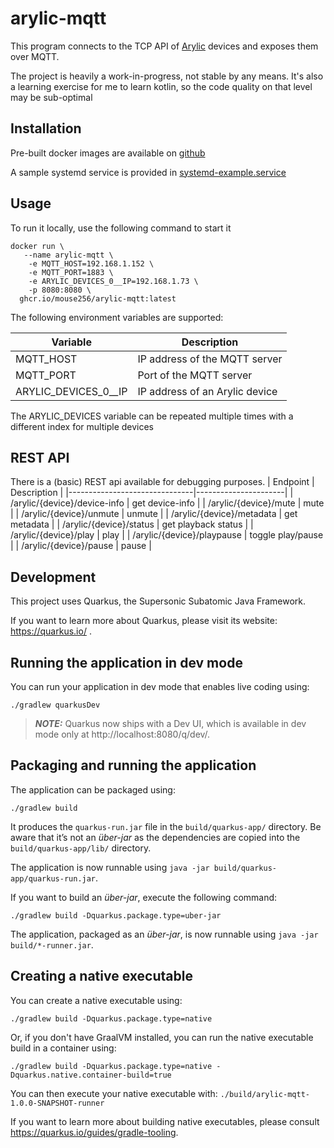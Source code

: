 # arylic-mqtt

This program connects to the TCP API of [Arylic](https://www.arylic.com) devices and exposes them over MQTT.

The project is heavily a work-in-progress, not stable by any means.
It's also a learning exercise for me to learn kotlin, so the code quality on that
level may be sub-optimal

## Installation
Pre-built docker images are available on [github](https://github.com/mouse256/arylic-mqtt/pkgs/container/arylic-mqtt)

A sample systemd service is provided in [systemd-example.service](src/main/docker/systemd-example.service)

## Usage
To run it locally, use the following command to start it
```
docker run \
   --name arylic-mqtt \
	-e MQTT_HOST=192.168.1.152 \
	-e MQTT_PORT=1883 \
	-e ARYLIC_DEVICES_0__IP=192.168.1.73 \
	-p 8080:8080 \
  ghcr.io/mouse256/arylic-mqtt:latest
```
The following environment variables are supported:

| Variable               | Description                     |
|------------------------|---------------------------------|
| MQTT_HOST              | IP address of the MQTT server   |
| MQTT_PORT              | Port of the MQTT server         | 
| ARYLIC_DEVICES_0__IP   | IP address of an Arylic device  |

The ARYLIC_DEVICES variable can be repeated multiple times with a different index for multiple devices

## REST API
There is a (basic) REST api available for debugging purposes.
| Endpoint                      | Description          |
|-------------------------------|----------------------|
| /arylic/{device}/device-info  | get device-info      |
| /arylic/{device}/mute         | mute                 |
| /arylic/{device}/unmute       | unmute               |
| /arylic/{device}/metadata     | get metadata         |
| /arylic/{device}/status       | get playback status  |
| /arylic/{device}/play         | play                 |
| /arylic/{device}/playpause    | toggle play/pause    |
| /arylic/{device}/pause        | pause                |


## Development

This project uses Quarkus, the Supersonic Subatomic Java Framework.

If you want to learn more about Quarkus, please visit its website: https://quarkus.io/ .

## Running the application in dev mode

You can run your application in dev mode that enables live coding using:
```shell script
./gradlew quarkusDev
```

> **_NOTE:_**  Quarkus now ships with a Dev UI, which is available in dev mode only at http://localhost:8080/q/dev/.

## Packaging and running the application

The application can be packaged using:
```shell script
./gradlew build
```
It produces the `quarkus-run.jar` file in the `build/quarkus-app/` directory.
Be aware that it’s not an _über-jar_ as the dependencies are copied into the `build/quarkus-app/lib/` directory.

The application is now runnable using `java -jar build/quarkus-app/quarkus-run.jar`.

If you want to build an _über-jar_, execute the following command:
```shell script
./gradlew build -Dquarkus.package.type=uber-jar
```

The application, packaged as an _über-jar_, is now runnable using `java -jar build/*-runner.jar`.

## Creating a native executable

You can create a native executable using: 
```shell script
./gradlew build -Dquarkus.package.type=native
```

Or, if you don't have GraalVM installed, you can run the native executable build in a container using: 
```shell script
./gradlew build -Dquarkus.package.type=native -Dquarkus.native.container-build=true
```

You can then execute your native executable with: `./build/arylic-mqtt-1.0.0-SNAPSHOT-runner`

If you want to learn more about building native executables, please consult https://quarkus.io/guides/gradle-tooling.

